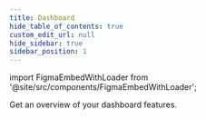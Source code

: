```yaml
---
title: Dashboard
hide_table_of_contents: true
custom_edit_url: null
hide_sidebar: true
sidebar_position: 1
---
```


import FigmaEmbedWithLoader from '@site/src/components/FigmaEmbedWithLoader';

Get an overview of your dashboard features.

<div style={{ width: "100%", height: "auto", margin: 0, padding: 0, overflow: "hidden" }}>
  <FigmaEmbedWithLoader  className="figma-wrapper"
    url="https://embed.figma.com/proto/arkAcQoUnbJ5qkaQpd3l74/Dashboard?node-id=4-151&scaling=scale-down-width&content-scaling=fixed&page-id=0%3A1&starting-point-node-id=2%3A9&embed-host=share"
    thumbnail="/img/template-thumbnail.jpg" 
  />
</div>